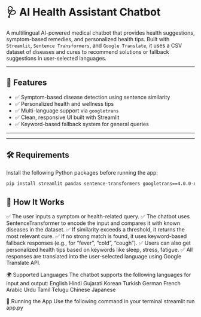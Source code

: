 # 🩺 AI Health Assistant Chatbot

A multilingual AI-powered medical chatbot that provides health suggestions, symptom-based remedies, and personalized health tips. Built with `Streamlit`, `Sentence Transformers`, and `Google Translate`, it uses a CSV dataset of diseases and cures to recommend solutions or fallback suggestions in user-selected languages.

---

## 🚀 Features

- ✅ Symptom-based disease detection using sentence similarity
- ✅ Personalized health and wellness tips
- ✅ Multi-language support via `googletrans`
- ✅ Clean, responsive UI built with Streamlit
- ✅ Keyword-based fallback system for general queries

---


---

## 🛠️ Requirements

Install the following Python packages before running the app:

```bash
pip install streamlit pandas sentence-transformers googletrans==4.0.0-rc1

```
 ## 🧠 How It Works
✅ The user inputs a symptom or health-related query.
✅ The chatbot uses SentenceTransformer to encode the input and compares it with known diseases in the dataset.
✅ If similarity exceeds a threshold, it returns the most relevant cure.
✅ If no strong match is found, it uses keyword-based fallback responses (e.g., for “fever”, “cold”, “cough”).
✅ Users can also get personalized health tips based on keywords like sleep, stress, fatigue.
✅ All responses are translated into the user-selected language using Google Translate API.


🌍 Supported Languages 
The chatbot supports the following languages for input and output:
English
Hindi
Gujarati
Korean
Turkish
German
French
Arabic
Urdu
Tamil
Telugu
Chinese
Japanese

🧪 Running the App
Use the following command in your terminal
streamlit run app.py